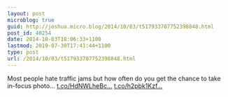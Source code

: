 ```yaml
---
layout: post
microblog: true
guid: http://joshua.micro.blog/2014/10/03/t517933707752398848.html
post_id: 40254
date: 2014-10-03T18:06:33+1100
lastmod: 2019-07-30T17:41:44+1100
type: post
url: /2014/10/03/t517933707752398848.html
---
```

Most people hate traffic jams but how often do you get the chance to take in-focus photo... [t.co/HdNWLheBc...](http://t.co/HdNWLheBcj) [t.co/h2pbk1Kzf...](http://t.co/h2pbk1Kzfx)

